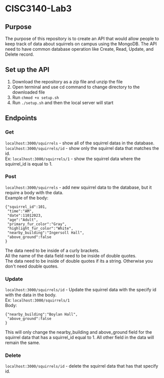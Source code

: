# CISC3140-Lab3
## Purpose
The purpose of this repository is to create an API that would allow people to keep track of data about squirrels on campus using the MongoDB. The API need to have common database operation like Create, Read, Update, and Delete record.

## Set up the API
1. Download the repository as a zip file and unzip the file
2. Open terminal and use cd command to change directory to the downloaded file
3. Run `chmod +x setup.sh`
4. Run `./setup.sh` and then the local server will start

## Endpoints
### Get
`localhost:3000/squirrels` - show all of the squirrel datas in the database.
`localhost:3000/squirrels/id` - show only the squirrel data that matches the id.<br>
Ex: `localhost:3000/squirrels/1` - show the squirrel data where the squirrel_id is equal to 1.

### Post
`localhost:3000/squirrels` - add new squirrel data to the database, but it require a body with the data.<br>
Example of the body:
```
{"squirrel_id":101,
 "time":"AM",
 "date":11012023,
 "age":"Adult",
 "primary_fur_color":"Gray",
 "highlight_fur_color":"White",
 "nearby_building":"Ingersoll Hall",
 "above_ground":false
}
```
The data need to be inside of a curly brackets.<br>
All the name of the data field need to be inside of double quotes.<br>
The data need to be inside of double quotes if its a string. Otherwise you don't need double quotes.<br>

### Update
`localhost:3000/squirrels/id` - Update the squirrel data with the specify id with the data in the body.<br>
Ex: `localhost:3000/squirrels/1`<br>
Body:
```
{"nearby_building":"Boylan Hall",
 "above_ground":false
}
```
This will only change the nearby_building and above_ground field for the squirrel data that has a squirrel_id equal to 1. All other field in the data will remain the same.

### Delete
`localhost:3000/squirrels/id` - delete the squirrel data that has that specify id.
